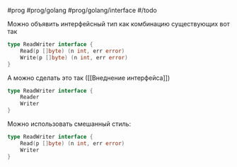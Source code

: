 #prog #prog/golang #prog/golang/interface #/todo

Можно объявить интерфейсный тип как комбинацию существующих вот так
```go
type ReadWriter interface {
	Read(p []byte) (n int, err error)
	Write(p []byte) (n int, err error)
}
```

А можно сделать это так ([[Внеднение интерфейса]])
```go
type ReadWriter interface {
	Reader
	Writer
}
```

Можно использовать смешанный стиль:
```go
type ReadWriter interface {
	Read(p []byte) (n int, err error)
	Writer
}
```
